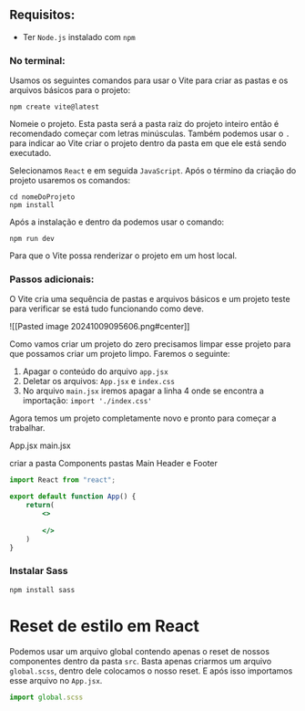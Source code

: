 ## Requisitos:
- Ter `Node.js` instalado com `npm`
### No terminal:
Usamos os seguintes comandos para usar o Vite para criar as pastas e os arquivos básicos para o projeto:

```shell
npm create vite@latest
```

Nomeie o projeto. Esta pasta será a pasta raiz do projeto inteiro então é recomendado começar com letras minúsculas. Também podemos usar o `.` para indicar ao Vite criar o projeto dentro da pasta em que ele está sendo executado.

Selecionamos `React` e em seguida `JavaScript`. Após o término da criação do projeto usaremos os comandos:

```Shell
cd nomeDoProjeto
npm install
```

Após a instalação e dentro da podemos usar o comando:
```
npm run dev
```
Para que o Vite possa renderizar o projeto em um host local.

### Passos adicionais:

O Vite cria uma sequência de pastas e arquivos básicos e um projeto teste para verificar se está tudo funcionando como deve.

![[Pasted image 20241009095606.png#center]]

Como vamos criar um projeto do zero precisamos limpar esse projeto para que possamos criar um projeto limpo. Faremos o seguinte:

1. Apagar o conteúdo do arquivo `app.jsx`
2. Deletar os arquivos: `App.jsx` e `index.css`
3. No arquivo `main.jsx` iremos apagar a linha 4 onde se encontra a importação:
   `import './index.css'`

Agora temos um projeto completamente novo e pronto para começar a trabalhar.

App.jsx
main.jsx

criar a pasta Components
pastas Main Header e Footer

```jsx
import React from "react";

export default function App() {
	return(
		<>
		
		</>
	)
}
```

### Instalar Sass

```node
npm install sass
```
# Reset de estilo em React

Podemos usar um arquivo global contendo apenas o reset de nossos componentes dentro da pasta `src`. Basta apenas criarmos um arquivo `global.scss`, dentro dele colocamos o nosso reset. E após isso importamos esse arquivo no `App.jsx`.

```jsx
import global.scss
```
